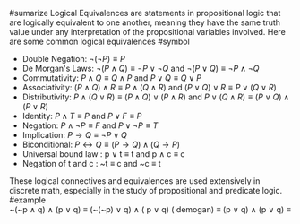 #sumarize 
Logical Equivalences are statements in propositional logic that are logically equivalent to one another, meaning they have the same truth value under any interpretation of the propositional variables involved. Here are some common logical equivalences
#symbol 
-   Double Negation: $\neg(\neg P) \equiv P$
-   De Morgan's Laws: $\neg (P \land Q) \equiv \neg P \lor \neg Q$ and $\neg (P \lor Q) \equiv \neg P \land \neg Q$
-   Commutativity: $P \land Q \equiv Q \land P$ and $P \lor Q \equiv Q \lor P$
-   Associativity: $(P \land Q) \land R \equiv P \land (Q \land R)$ and $(P \lor Q) \lor R \equiv P \lor (Q \lor R)$
-   Distributivity: $P \land (Q \lor R) \equiv (P \land Q) \lor (P \land R)$ and $P \lor (Q \land R) \equiv (P \lor Q) \land (P \lor R)$
-   Identity: $P \land T \equiv P$ and $P \lor F \equiv P$
-   Negation: $P \land \neg P \equiv F$ and $P \lor \neg P \equiv T$
-   Implication: $P \rightarrow Q \equiv \neg P \lor Q$
-   Biconditional: $P \leftrightarrow Q \equiv (P \rightarrow Q) \land (Q \rightarrow P)$
 - Universal bound law : p $\lor$ t $\equiv$ t  and p $\land$ c $\equiv$ c 
 - Negation of t and c : ~t $\equiv$ c  and  ~c $\equiv$ t 

These logical connectives and equivalences are used extensively in discrete math, especially in the study of propositional and predicate logic.
#example  
	~(~p $\land$ q) $\land$ (p $\lor$  q)
	 $\equiv$ (~(~p) $\lor$ q) $\land$ ( p $\lor$ q) ( demogan)
	 $\equiv$ (p $\lor$  q) $\land$  (p $\lor$ q) 
	 $\equiv$ 

